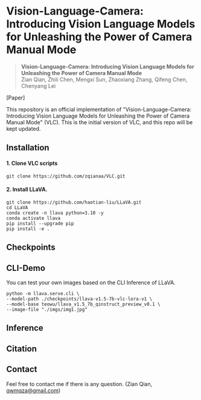 # Vision-Language-Camera: Introducing Vision Language Models for Unleashing the Power of Camera Manual Mode
> **Vision-Language-Camera: Introducing Vision Language Models for Unleashing the Power of Camera Manual Mode** <br>Zian Qian, Zhili Chen, Mengxi Sun, Zhaoxiang Zhang, Qifeng Chen, Chenyang Lei<br>

[Paper]

This repository is an official implementation of "Vision-Language-Camera: Introducing Vision Language Models for Unleashing the Power of Camera Manual Mode" (VLC). This is the initial version of VLC, and this repo will be kept updated.

## Installation
#### 1. Clone VLC scripts

```shell
git clone https://github.com/zqianaa/VLC.git
```

#### 2. Install LLaVA.

```shell
git clone https://github.com/haotian-liu/LLaVA.git
cd LLaVA
conda create -n llava python=3.10 -y
conda activate llava
pip install --upgrade pip
pip install -e .
```

## Checkpoints


## CLI-Demo

You can test your own images based on the CLI Inference of LLaVA.

```shell
python -m llava.serve.cli \
--model-path ./checkpoints/llava-v1.5-7b-vlc-lora-v1 \
--model-base teowu/llava_v1.5_7b_qinstruct_preview_v0.1 \
--image-file "./imgs/img1.jpg"
```

## Inference

## Citation

## Contact
Feel free to contact me if there is any question. (Zian Qian, qwmqza@gmail.com)
